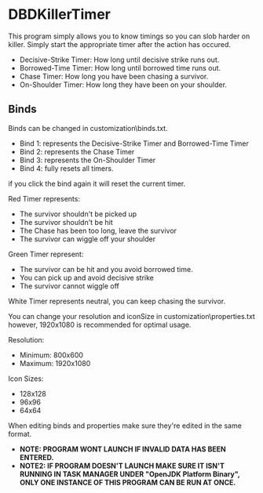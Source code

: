 # DBDKillerTimer
This program simply allows you to know timings so you can slob harder on killer.
Simply start the appropriate timer after the action has occured.

* Decisive-Strike Timer: How long until decisive strike runs out.
* Borrowed-Time Timer: How long until borrowed time runs out.
* Chase Timer: How long you have been chasing a survivor.
* On-Shoulder Timer: How long they have been on your shoulder.

## Binds

Binds can be changed in customization\\binds.txt.

* Bind 1: represents the Decisive-Strike Timer and Borrowed-Time Timer
* Bind 2: represents the Chase Timer
* Bind 3: represents the On-Shoulder Timer
* Bind 4: fully resets all timers.

if you click the bind again it will reset the current timer.

Red Timer represents: 
* The survivor shouldn't be picked up
* The survivor shouldn't be hit
* The Chase has been too long, leave the survivor
* The survivor can wiggle off your shoulder
 
Green Timer represent: 
* The survivor can be hit and you avoid borrowed time.
* You can pick up and avoid decisive strike
* The survivor cannot wiggle off

White Timer represents neutral, you can keep chasing the survivor.

You can change your resolution and iconSize in customization\\properties.txt however,
1920x1080 is recommended for optimal usage.

Resolution:
* Minimum: 800x600
* Maximum: 1920x1080

Icon Sizes:
* 128x128
* 96x96
* 64x64

When editing binds and properties make sure they're edited in the same format.

* **NOTE: PROGRAM WONT LAUNCH IF INVALID DATA HAS BEEN ENTERED.**
* **NOTE2: IF PROGRAM DOESN'T LAUNCH MAKE SURE IT ISN'T RUNNING IN TASK MANAGER UNDER "OpenJDK Platform Binary",
ONLY ONE INSTANCE OF THIS PROGRAM CAN BE RUN AT ONCE.**
